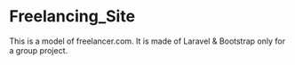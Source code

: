 # Freelancing_Site
This is a model of freelancer.com. It is made of Laravel &amp; Bootstrap only for a group project.
